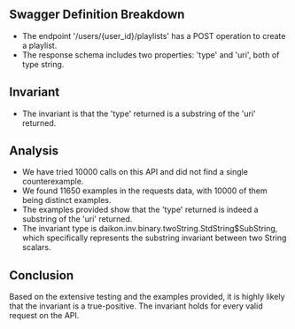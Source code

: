 ## Swagger Definition Breakdown
- The endpoint '/users/{user_id}/playlists' has a POST operation to create a playlist.
- The response schema includes two properties: 'type' and 'uri', both of type string.

## Invariant
- The invariant is that the 'type' returned is a substring of the 'uri' returned.

## Analysis
- We have tried 10000 calls on this API and did not find a single counterexample.
- We found 11650 examples in the requests data, with 10000 of them being distinct examples.
- The examples provided show that the 'type' returned is indeed a substring of the 'uri' returned.
- The invariant type is daikon.inv.binary.twoString.StdString$SubString, which specifically represents the substring invariant between two String scalars.

## Conclusion
Based on the extensive testing and the examples provided, it is highly likely that the invariant is a true-positive. The invariant holds for every valid request on the API.
